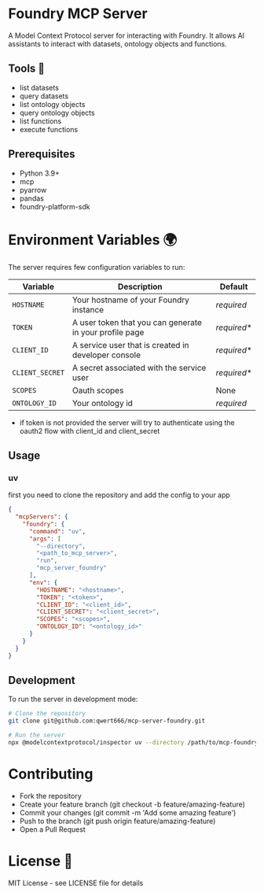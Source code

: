# Foundry MCP Server

A Model Context Protocol server for interacting with Foundry.
It allows AI assistants to interact with datasets, ontology objects and functions.

## Tools 🌟

- list datasets
- query datasets
- list ontology objects
- query ontology objects
- list functions
- execute functions


## Prerequisites 

* Python 3.9+
* mcp
* pyarrow
* pandas
* foundry-platform-sdk

# Environment Variables 🌍

The server requires few configuration variables to run:

| Variable         | Description                                                          | Default     |
|------------------|----------------------------------------------------------------------|-------------|
| `HOSTNAME`       | Your hostname of your Foundry instance                               | *required*  |
| `TOKEN`          | A user token that you can generate in your profile page              | *required** |
| `CLIENT_ID`      | A service user that is created in developer console                  | *required** |
| `CLIENT_SECRET`  | A secret associated with the service user                            | *required** |
| `SCOPES`         | Oauth scopes                                                         | None        |
| `ONTOLOGY_ID`    | Your ontology id                                                     | *required*  |

* if token is not provided the server will try to authenticate using the oauth2 flow with client_id and client_secret

## Usage

### uv 

first you need to clone the repository and add the config to your app

``` json
{
  "mcpServers": {
    "foundry": {
      "command": "uv",
      "args": [
        "--directory", 
        "<path_to_mcp_server>",
        "run",
        "mcp_server_foundry"
      ],
      "env": {
        "HOSTNAME": "<hostname>",
        "TOKEN": "<token>",
        "CLIENT_ID": "<client_id>",
        "CLIENT_SECRET": "<client_secret>",
        "SCOPES": "<scopes>",
        "ONTOLOGY_ID": "<ontology_id>"
      }
    }
  }
}
```

## Development

To run the server in development mode:

```bash
# Clone the repository
git clone git@github.com:qwert666/mcp-server-foundry.git

# Run the server
npx @modelcontextprotocol/inspector uv --directory /path/to/mcp-foundry-server run mcp-server-foundry
```

# Contributing
- Fork the repository
- Create your feature branch (git checkout -b feature/amazing-feature)
- Commit your changes (git commit -m 'Add some amazing feature')
- Push to the branch (git push origin feature/amazing-feature)
- Open a Pull Request

# License  📜

MIT License - see LICENSE file for details